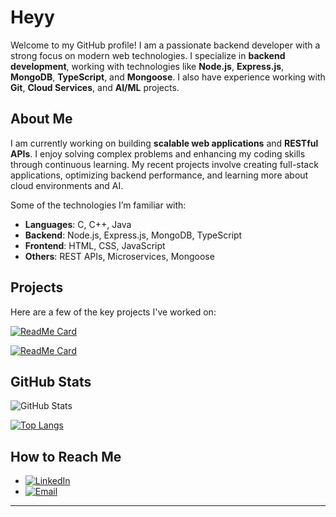 

# Heyy
Welcome to my GitHub profile! I am a passionate backend developer with a strong focus on modern web technologies. I specialize in **backend development**, working with technologies like **Node.js**, **Express.js**, **MongoDB**, **TypeScript**, and **Mongoose**. I also have experience working with **Git**, **Cloud Services**, and **AI/ML** projects.

## About Me

I am currently working on building **scalable web applications** and **RESTful APIs**. I enjoy solving complex problems and enhancing my coding skills through continuous learning. My recent projects involve creating full-stack applications, optimizing backend performance, and learning more about cloud environments and AI.

Some of the technologies I’m familiar with:
- **Languages**: C, C++, Java
- **Backend**: Node.js, Express.js, MongoDB, TypeScript
- **Frontend**: HTML, CSS, JavaScript
- **Others**: REST APIs, Microservices, Mongoose

##  Projects

Here are a few of the key projects I've worked on:

[![ReadMe Card](https://github-readme-stats.vercel.app/api/pin/?username=seifsheikhelarab&repo=BlogApp&theme=dark)](https://github.com/seifsheikhelarab/BlogApp)

[![ReadMe Card](https://github-readme-stats.vercel.app/api/pin/?username=seifsheikhelarab&repo=url-shortener-app&theme=dark)](https://github.com/seifsheikhelarab/url-shortener-app)



## GitHub Stats

![GitHub Stats](https://github-readme-stats.vercel.app/api?username=seifsheikhelarab&show_icons=true&theme=dark)

[![Top Langs](https://github-readme-stats.vercel.app/api/top-langs/?username=seifsheikhelarab&theme=dark&layout=donut)](https://github.com/anuraghazra/github-readme-stats)

## How to Reach Me

- [![LinkedIn](https://img.shields.io/badge/LinkedIn-0077B5?style=flat&logo=linkedin&logoColor=white)](https://www.linkedin.com/in/seifusama/)
- [![Email](https://img.shields.io/badge/Email-D14836?style=flat&logo=gmail&logoColor=white)](mailto:your-seifusama@gmail.com)

---